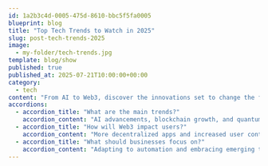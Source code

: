```yaml
---
id: 1a2b3c4d-0005-475d-8610-bbc5f5fa0005
blueprint: blog
title: "Top Tech Trends to Watch in 2025"
slug: post-tech-trends-2025
image:
  - my-folder/tech-trends.jpg
template: blog/show
published: true
published_at: 2025-07-21T10:00:00+00:00
category:
  - tech
content: "From AI to Web3, discover the innovations set to change the future in the coming year."
accordions:
  - accordion_title: "What are the main trends?"
    accordion_content: "AI advancements, blockchain growth, and quantum computing breakthroughs."
  - accordion_title: "How will Web3 impact users?"
    accordion_content: "More decentralized apps and increased user control over data."
  - accordion_title: "What should businesses focus on?"
    accordion_content: "Adapting to automation and embracing emerging tech for competitive advantage."
---
```

